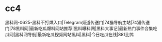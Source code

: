 # cc4
黑料网-0625-黑料不打烊入口|Telegram频道传送门|74猫导航主站|74猫传送门|78黑料网|最新吃瓜爆料网站推荐|黑料曝料网|黑料大事记|最新热门事件合集吃瓜网|黑料网导航|最新吃瓜视频网站黑料|黑料|今日吃瓜在线|881比鸭
